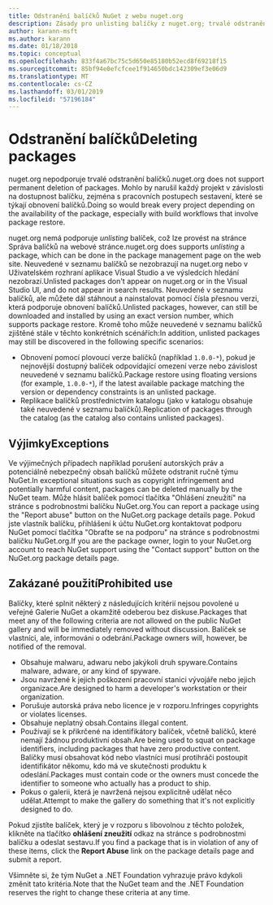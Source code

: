 ```yaml
---
title: Odstranění balíčků NuGet z webu nuget.org
description: Zásady pro unlisting balíčky z nuget.org; trvalé odstranění není podporováno s výjimkou při balíčky narušit jiné zásady.
author: karann-msft
ms.author: karann
ms.date: 01/18/2018
ms.topic: conceptual
ms.openlocfilehash: 833f4a67bc75c5d650e85180b52ecd8f69218f15
ms.sourcegitcommit: 85bf94e0efcfcee1f914650bdc142309ef3e06d9
ms.translationtype: MT
ms.contentlocale: cs-CZ
ms.lasthandoff: 03/01/2019
ms.locfileid: "57196184"
---
```

# <a name="deleting-packages"></a><span data-ttu-id="f69ac-103">Odstranění balíčků</span><span class="sxs-lookup"><span data-stu-id="f69ac-103">Deleting packages</span></span>

<span data-ttu-id="f69ac-104">nuget.org nepodporuje trvalé odstranění balíčků.</span><span class="sxs-lookup"><span data-stu-id="f69ac-104">nuget.org does not support permanent deletion of packages.</span></span> <span data-ttu-id="f69ac-105">Mohlo by narušil každý projekt v závislosti na dostupnost balíčku, zejména s pracovních postupech sestavení, které se týkají obnovení balíčků.</span><span class="sxs-lookup"><span data-stu-id="f69ac-105">Doing so would break every project depending on the availability of the package, especially with build workflows that involve package restore.</span></span>

<span data-ttu-id="f69ac-106">nuget.org nemá podporuje *unlisting* balíček, což lze provést na stránce Správa balíčků na webové stránce.</span><span class="sxs-lookup"><span data-stu-id="f69ac-106">nuget.org does supports *unlisting* a package, which can be done in the package management page on the web site.</span></span> <span data-ttu-id="f69ac-107">Neuvedené v seznamu balíčků se nezobrazují na nuget.org nebo v Uživatelském rozhraní aplikace Visual Studio a ve výsledcích hledání nezobrazí.</span><span class="sxs-lookup"><span data-stu-id="f69ac-107">Unlisted packages don't appear on nuget.org or in the Visual Studio UI, and do not appear in search results.</span></span> <span data-ttu-id="f69ac-108">Neuvedené v seznamu balíčků, ale můžete dál stáhnout a nainstalovat pomocí čísla přesnou verzi, která podporuje obnovení balíčků.</span><span class="sxs-lookup"><span data-stu-id="f69ac-108">Unlisted packages, however, can still be downloaded and installed by using an exact version number, which supports package restore.</span></span> <span data-ttu-id="f69ac-109">Kromě toho může neuvedené v seznamu balíčků zjištěné stále v těchto konkrétních scénářích:</span><span class="sxs-lookup"><span data-stu-id="f69ac-109">In addition, unlisted packages may still be discovered in the following specific scenarios:</span></span>

- <span data-ttu-id="f69ac-110">Obnovení pomocí plovoucí verze balíčků (například `1.0.0-*`), pokud je nejnovější dostupný balíček odpovídající omezení verze nebo závislost neuvedené v seznamu balíčků.</span><span class="sxs-lookup"><span data-stu-id="f69ac-110">Package restore using floating versions (for example, `1.0.0-*`), if the latest available package matching the version or dependency constraints is an unlisted package.</span></span>
- <span data-ttu-id="f69ac-111">Replikace balíčků prostřednictvím katalogu (jako v katalogu obsahuje také neuvedené v seznamu balíčků).</span><span class="sxs-lookup"><span data-stu-id="f69ac-111">Replication of packages through the catalog (as the catalog also contains unlisted packages).</span></span>

## <a name="exceptions"></a><span data-ttu-id="f69ac-112">Výjimky</span><span class="sxs-lookup"><span data-stu-id="f69ac-112">Exceptions</span></span>

<span data-ttu-id="f69ac-113">Ve výjimečných případech například porušení autorských práv a potenciálně nebezpečný obsah balíčků můžete odstranit ručně týmu NuGet.</span><span class="sxs-lookup"><span data-stu-id="f69ac-113">In exceptional situations such as copyright infringement and potentially harmful content, packages can be deleted manually by the NuGet team.</span></span> <span data-ttu-id="f69ac-114">Může hlásit balíček pomocí tlačítka "Ohlášení zneužití" na stránce s podrobnostmi balíčku NuGet.org.</span><span class="sxs-lookup"><span data-stu-id="f69ac-114">You can report a package using the "Report abuse" button on the NuGet.org package details page.</span></span> <span data-ttu-id="f69ac-115">Pokud jste vlastník balíčku, přihlášení k účtu NuGet.org kontaktovat podporu NuGet pomocí tlačítka "Obraťte se na podporu" na stránce s podrobnostmi balíčku NuGet.org.</span><span class="sxs-lookup"><span data-stu-id="f69ac-115">If you are the package owner, login to your NuGet.org account to reach NuGet support using the "Contact support" button on the NuGet.org package details page.</span></span>

## <a name="prohibited-use"></a><span data-ttu-id="f69ac-116">Zakázané použití</span><span class="sxs-lookup"><span data-stu-id="f69ac-116">Prohibited use</span></span>

<span data-ttu-id="f69ac-117">Balíčky, které splnit některý z následujících kritérií nejsou povolené u veřejné Galerie NuGet a okamžitě odeberou bez diskuse.</span><span class="sxs-lookup"><span data-stu-id="f69ac-117">Packages that meet any of the following criteria are not allowed on the public NuGet gallery and will be immediately removed without discussion.</span></span> <span data-ttu-id="f69ac-118">Balíček se vlastníci, ale, informováni o odebrání.</span><span class="sxs-lookup"><span data-stu-id="f69ac-118">Package owners will, however, be notified of the removal.</span></span>

- <span data-ttu-id="f69ac-119">Obsahuje malwaru, adwaru nebo jakýkoli druh spyware.</span><span class="sxs-lookup"><span data-stu-id="f69ac-119">Contains malware, adware, or any kind of spyware.</span></span>
- <span data-ttu-id="f69ac-120">Jsou navržené k jejich poškození pracovní stanici vývojáře nebo jejich organizace.</span><span class="sxs-lookup"><span data-stu-id="f69ac-120">Are designed to harm a developer's workstation or their organization.</span></span>
- <span data-ttu-id="f69ac-121">Porušuje autorská práva nebo licence je v rozporu.</span><span class="sxs-lookup"><span data-stu-id="f69ac-121">Infringes copyrights or violates licenses.</span></span>
- <span data-ttu-id="f69ac-122">Obsahuje neplatný obsah.</span><span class="sxs-lookup"><span data-stu-id="f69ac-122">Contains illegal content.</span></span>
- <span data-ttu-id="f69ac-123">Používají se k přikrčené na identifikátory balíček, včetně balíčků, které nemají žádnou produktivní obsah.</span><span class="sxs-lookup"><span data-stu-id="f69ac-123">Are being used to squat on package identifiers, including packages that have zero productive content.</span></span> <span data-ttu-id="f69ac-124">Balíčky musí obsahovat kód nebo vlastníci musí protihráči postoupit identifikátor někomu, kdo má ve skutečnosti produktu k odeslání.</span><span class="sxs-lookup"><span data-stu-id="f69ac-124">Packages must contain code or the owners must concede the identifier to someone who actually has a product to ship.</span></span>
- <span data-ttu-id="f69ac-125">Pokus o galerii, která je navržená nejsou explicitně udělat něco udělat.</span><span class="sxs-lookup"><span data-stu-id="f69ac-125">Attempt to make the gallery do something that it's not explicitly designed to do.</span></span>

<span data-ttu-id="f69ac-126">Pokud zjistíte balíček, který je v rozporu s libovolnou z těchto položek, klikněte na tlačítko **ohlášení zneužití** odkaz na stránce s podrobnostmi balíčku a odeslat sestavu.</span><span class="sxs-lookup"><span data-stu-id="f69ac-126">If you find a package that is in violation of any of these items, click the **Report Abuse** link on the package details page and submit a report.</span></span>

<span data-ttu-id="f69ac-127">Všimněte si, že tým NuGet a .NET Foundation vyhrazuje právo kdykoli změnit tato kritéria.</span><span class="sxs-lookup"><span data-stu-id="f69ac-127">Note that the NuGet team and the .NET Foundation reserves the right to change these criteria at any time.</span></span>
